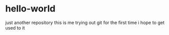 # hello-world
just another repository
this is me trying out git for the first time
i hope to get used to it
